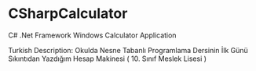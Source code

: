 # CSharpCalculator
C# .Net Framework Windows Calculator Application

Turkish Description: Okulda Nesne Tabanlı Programlama Dersinin İlk Günü Sıkıntıdan Yazdığım Hesap Makinesi ( 10. Sınıf Meslek Lisesi )
